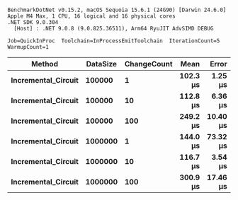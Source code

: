 ```

BenchmarkDotNet v0.15.2, macOS Sequoia 15.6.1 (24G90) [Darwin 24.6.0]
Apple M4 Max, 1 CPU, 16 logical and 16 physical cores
.NET SDK 9.0.304
  [Host] : .NET 9.0.8 (9.0.825.36511), Arm64 RyuJIT AdvSIMD DEBUG

Job=QuickInProc  Toolchain=InProcessEmitToolchain  IterationCount=5  
WarmupCount=1  

```
| Method              | DataSize | ChangeCount | Mean     | Error    | StdDev   | Gen0    | Gen1    | Allocated |
|-------------------- |--------- |------------ |---------:|---------:|---------:|--------:|--------:|----------:|
| **Incremental_Circuit** | **100000**   | **1**           | **102.3 μs** |  **1.25 μs** |  **0.32 μs** |  **1.0986** |       **-** |    **9.3 KB** |
| **Incremental_Circuit** | **100000**   | **10**          | **112.8 μs** |  **6.36 μs** |  **0.98 μs** |  **4.6387** |  **0.1221** |   **38.6 KB** |
| **Incremental_Circuit** | **100000**   | **100**         | **249.2 μs** | **10.40 μs** |  **2.70 μs** | **57.3730** |       **-** | **470.51 KB** |
| **Incremental_Circuit** | **1000000**  | **1**           | **144.0 μs** | **73.32 μs** | **11.35 μs** |  **1.0986** |       **-** |   **9.31 KB** |
| **Incremental_Circuit** | **1000000**  | **10**          | **116.7 μs** |  **3.54 μs** |  **0.55 μs** |  **5.8594** |       **-** |  **48.31 KB** |
| **Incremental_Circuit** | **1000000**  | **100**         | **300.9 μs** | **17.46 μs** |  **4.53 μs** | **78.1250** | **19.5313** | **640.53 KB** |
